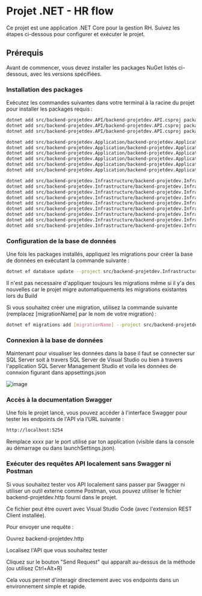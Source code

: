 # Projet .NET - HR flow

Ce projet est une application .NET Core pour la gestion RH. Suivez les étapes ci-dessous pour configurer et exécuter le projet.

## Prérequis

Avant de commencer, vous devez installer les packages NuGet listés ci-dessous, avec les versions spécifiées.

### Installation des packages

Exécutez les commandes suivantes dans votre terminal à la racine du projet pour installer les packages requis :

```bash
dotnet add src/backend-projetdev.API/backend-projetdev.API.csproj package Microsoft.AspNetCore.OpenApi --version 9.0.5
dotnet add src/backend-projetdev.API/backend-projetdev.API.csproj package Microsoft.EntityFrameworkCore.Design --version 9.0.5
dotnet add src/backend-projetdev.API/backend-projetdev.API.csproj package Swashbuckle.AspNetCore --version 8.1.2

dotnet add src/backend-projetdev.Application/backend-projetdev.Application.csproj package AutoMapper --version 14.0.0
dotnet add src/backend-projetdev.Application/backend-projetdev.Application.csproj package FluentValidation --version 12.0.0
dotnet add src/backend-projetdev.Application/backend-projetdev.Application.csproj package FluentValidation.DependencyInjectionExtensions --version 12.0.0
dotnet add src/backend-projetdev.Application/backend-projetdev.Application.csproj package MediatR --version 11.1.0
dotnet add src/backend-projetdev.Application/backend-projetdev.Application.csproj package MediatR.Extensions.Microsoft.DependencyInjection --version 11.1.0
dotnet add src/backend-projetdev.Application/backend-projetdev.Application.csproj package Microsoft.AspNetCore.Http.Features --version 5.0.17

dotnet add src/backend-projetdev.Infrastructure/backend-projetdev.Infrastructure.csproj package Microsoft.AspNetCore.Authentication.JwtBearer --version 9.0.5
dotnet add src/backend-projetdev.Infrastructure/backend-projetdev.Infrastructure.csproj package Microsoft.AspNetCore.Http.Abstractions --version 2.3.0
dotnet add src/backend-projetdev.Infrastructure/backend-projetdev.Infrastructure.csproj package Microsoft.AspNetCore.Identity.EntityFrameworkCore --version 9.0.5
dotnet add src/backend-projetdev.Infrastructure/backend-projetdev.Infrastructure.csproj package Microsoft.EntityFrameworkCore --version 9.0.5
dotnet add src/backend-projetdev.Infrastructure/backend-projetdev.Infrastructure.csproj package Microsoft.EntityFrameworkCore.SqlServer --version 9.0.5
dotnet add src/backend-projetdev.Infrastructure/backend-projetdev.Infrastructure.csproj package Microsoft.Extensions.Configuration --version 9.0.5
dotnet add src/backend-projetdev.Infrastructure/backend-projetdev.Infrastructure.csproj package Microsoft.Extensions.Identity.Core --version 9.0.5
dotnet add src/backend-projetdev.Infrastructure/backend-projetdev.Infrastructure.csproj package Microsoft.IdentityModel.Tokens --version 8.11.0
dotnet add src/backend-projetdev.Infrastructure/backend-projetdev.Infrastructure.csproj package System.IdentityModel.Tokens.Jwt --version 8.11.0
```
### Configuration de la base de données
Une fois les packages installés, appliquez les migrations pour créer la base de données en exécutant la commande suivante :
```bash
dotnet ef database update --project src/backend-projetdev.Infrastructure --startup-project src/backend-projetdev.API --context ApplicationDbContext
```
Il n'est pas necessaire d'appliquer toujours les migrations même si il y'a des nouvelles car le projet migre automatiquements les migrations existantes lors du Build

Si vous souhaitez créer une migration, utilisez la commande suivante (remplacez [migrationName] par le nom de votre migration) :
```bash
dotnet ef migrations add [migrationName] --project src/backend-projetdev.Infrastructure/backend-projetdev.Infrastructure.csproj --startup-project src/backend-projetdev.API --context ApplicationDbContext
```

### Connexion à la base de données
Maintenant pour visualiser les données dans la base il faut se connecter sur SQL Server soit à travers SQL Server de Visual Studio 
ou bien à travers l'application SQL Server Management Studio et voila les données de connxion figurant dans appsettings.json

![image](https://github.com/user-attachments/assets/281e5924-1a38-4504-9bd2-7f3f14f71b77)

### Accès à la documentation Swagger
Une fois le projet lancé, vous pouvez accéder à l'interface Swagger pour tester les endpoints de l'API via l’URL suivante :
```bash
http://localhost:5254
```
Remplace xxxx par le port utilisé par ton application (visible dans la console au démarrage ou dans launchSettings.json).

### Exécuter des requêtes API localement sans Swagger ni Postman
Si vous souhaitez tester vos API localement sans passer par Swagger ni utiliser un outil externe comme Postman, vous pouvez utiliser le fichier backend-projetdev.http fourni dans le projet.

Ce fichier peut être ouvert avec Visual Studio Code (avec l'extension REST Client installée).

Pour envoyer une requête :

Ouvrez backend-projetdev.http

Localisez l'API que vous souhaitez tester

Cliquez sur le bouton "Send Request" qui apparaît au-dessus de la méthode (ou utilisez Ctrl+Alt+R)

Cela vous permet d'interagir directement avec vos endpoints dans un environnement simple et rapide.
